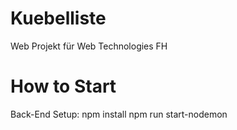 # Kuebelliste
Web Projekt für Web Technologies FH

# How to Start
Back-End Setup:
npm install
npm run start-nodemon
